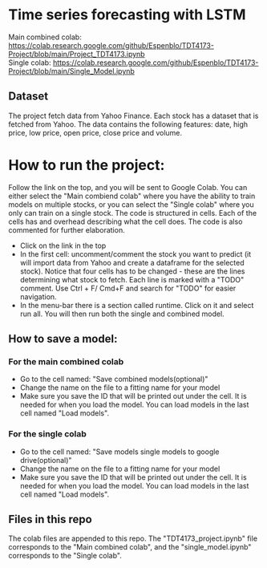 # Time series forecasting with LSTM

Main combined colab: https://colab.research.google.com/github/Espenblo/TDT4173-Project/blob/main/Project_TDT4173.ipynb  
Single colab: https://colab.research.google.com/github/Espenblo/TDT4173-Project/blob/main/Single_Model.ipynb
## Dataset

The project fetch data from Yahoo Finance. Each stock has a dataset that is fetched from Yahoo. The data contains the following features: date, high price, low price, open price, close price and volume.

# How to run the project:
Follow the link on the top, and you will be sent to Google Colab. You can either select the "Main combiend colab" where you have the ability to train models on multiple stocks, or you can select the "Single colab" where you only can train on a single stock.
The code is structured in cells.
Each of the cells has and overhead describing what the cell does. The code is also commented for further elaboration.

- Click on the link in the top
- In the first cell: uncomment/comment the stock you want to predict (it will import data from Yahoo and create a dataframe for the selected stock). Notice that four cells has to be changed - these are the lines determining what stock to fetch. Each line is marked with a "TODO" comment. Use Ctrl + F/ Cmd+F and search for "TODO" for easier navigation.
- In the menu-bar there is a section called runtime. Click on it and select run all. You will then run both the single and combined model.

## How to save a model:

### For the main combined colab
- Go to the cell named: "Save combined models(optional)"
- Change the name on the file to a fitting name for your model
- Make sure you save the ID that will be printed out under the cell. It is needed for when you load the model. You can load models in the last cell named "Load models".

### For the single colab
- Go to the cell named: "Save models single models to google drive(optional)"
- Change the name on the file to a fitting name for your model
- Make sure you save the ID that will be printed out under the cell. It is needed for when you load the model. You can load models in the last cell named "Load models".

## Files in this repo
The colab files are appended to this repo. The "TDT4173_project.ipynb" file corresponds to the "Main combined colab", and the "single_model.ipynb" corresponds to the "Single colab".

